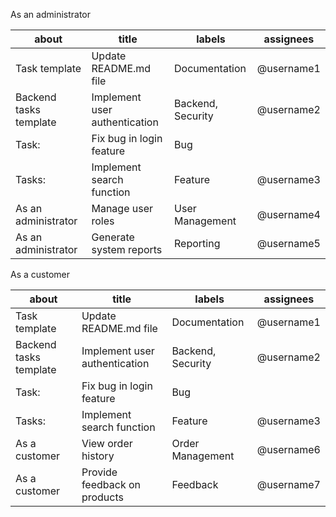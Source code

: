 As an administrator

| about               | title                    | labels                | assignees    |
|---------------------|--------------------------|-----------------------|--------------|
| Task template       | Update README.md file     | Documentation         | @username1   |
| Backend tasks template | Implement user authentication | Backend, Security | @username2   |
| Task:               | Fix bug in login feature  | Bug                   |              |
| Tasks:              | Implement search function | Feature               | @username3   |
| As an administrator | Manage user roles         | User Management       | @username4   |
| As an administrator | Generate system reports   | Reporting             | @username5   |

As a customer

| about               | title                    | labels                | assignees    |
|---------------------|--------------------------|-----------------------|--------------|
| Task template       | Update README.md file     | Documentation         | @username1   |
| Backend tasks template | Implement user authentication | Backend, Security | @username2   |
| Task:               | Fix bug in login feature  | Bug                   |              |
| Tasks:              | Implement search function | Feature               | @username3   |
| As a customer       | View order history        | Order Management      | @username6   |
| As a customer       | Provide feedback on products | Feedback            | @username7   |


